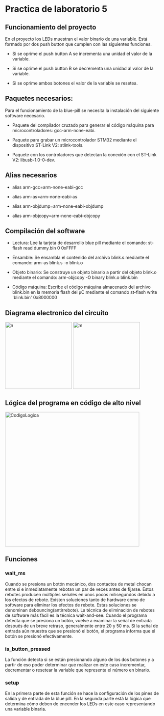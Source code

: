 # Practica de laboratorio 5

## Funcionamiento del proyecto
En el proyecto los LEDs muestran el valor binario de una variable. Está formado por dos push button que cumplen con las siguientes funciones.

* Si se oprime el push button A se incrementa una unidad el valor de la variable.
 
* Si se oprime el push button B se decrementa una unidad al valor de la variable. 

* Si se oprime ambos botones el valor de la variable se resetea.

## Paquetes necesarios:
Para el funcionamiento de la blue-pill se necesita la instalación del siguiente software necesario.

* Paquete del compilador cruzado para generar el código máquina para microcontroladores: gcc-arm-none-eabi. 

* Paquete para grabar un microcontrolador STM32 mediante el dispositivo ST-Link V2: stlink-tools. 

* Paquete con los controladores que detectan la conexión con el ST-Link V2: libusb-1.0-0-dev.

## Alias necesarios
* alias arm-gcc=arm-none-eabi-gcc

* alias arm-as=arm-none-eabi-as

* alias arm-objdump=arm-none-eabi-objdump

* alias arm-objcopy=arm-none-eabi-objcopy
## Compilación del software

* Lectura: Lee la tarjeta de desarrollo blue pill mediante el comando: st-flash read dummy.bin 0 0xFFFF

* Ensamble: Se ensambla el contenido del archivo blink.s mediante el comando: arm-as blink.s -o blink.o 

* Objeto binario: Se construye un objeto binario a partir del objeto blink.o mediante el comando: arm-objcopy -O binary blink.o blink.bin

* Código máquina: Escribe el código máquina almacenado del archivo blink.bin en la memoria flash del µC mediante el comando st-flash write 'blink.bin' 0x8000000

## Diagrama electronico del circuito
<img width="218" alt="n" src="https://github.com/BrendaAbigailVC/Practica4/assets/109320578/ebc3bb72-86f8-41f4-b6fe-289420e53c4b">

 <img width="218" alt="m" src="https://github.com/BrendaAbigailVC/Practica4/assets/109320578/c040f277-fa84-4898-a1cf-c6ef15f3d2ba">

## Lógica del programa en código de alto nivel 

<img width="438" alt="CodigoLogica" src="https://github.com/BrendaAbigailVC/Practica4/assets/109320578/30b4a4d4-ab0c-4799-855e-0c65814f692e">

## Funciones

### wait_ms
Cuando se presiona un botón mecánico, dos contactos de metal chocan entre sí e inmediatamente rebotan un par de veces antes de fijarse. Estos rebotes producen múltiples señales en unos pocos milisegundos debido a los efectos de rebote.
Existen soluciones tanto de hardware como de software para eliminar los efectos de rebote. Estas soluciones se denominan debouncing(antirrebote).
La técnica de eliminación de rebotes de software más fácil es la técnica wait-and-see. Cuando el programa detecta que se presiona un botón, vuelve a examinar la señal de entrada después de un breve retraso, generalmente entre 20 y 50 ms. Si la señal de entrada aún muestra que se presionó el botón, el programa informa que el botón se presionó efectivamente. 

### is_button_pressed
La función detecta si se están presionando alguno de los dos botones y a partir de eso poder determinar que realizar en este caso incrementar, decrementar o resetear la variable que representa el número en binario. 

### setup

En la primera parte de esta función se hace la configuración de los pines de salida y de entrada de la blue pill. 
En la segunda parte está la lógica que determina cómo deben de encender los LEDs en este caso representando una variable binaria.
